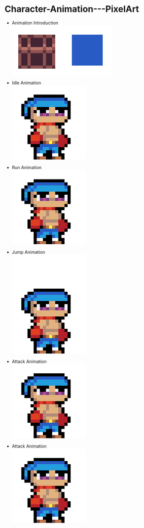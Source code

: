 <!-- PIXELART PROJECT TITLE -->
# Character-Animation---PixelArt

<!-- PIXELART PROJECT SPRITES -->
- Animation Introduction <br>
![FltCrate](./Animation%20Introduction/Renders/Animation/FloatingCrate.gif)
![SldBox](./Animation%20Introduction/Renders/Animation/SlidingBox.gif)

- Idle Animation <br>
![IdleAnim](./Idle%20Animation/Renders/Animation/IdleAnim.gif)

- Run Animation <br>
![RunAnim](./Run%20Animation/Renders/Animation/RunAnim.gif)

- Jump Animation <br>
![JumpAnim](./Jump%20Animation/Renders/Animation/JumpAnim.gif)

- Attack Animation <br>
![AttackAnim](./Attack%20Animation/Renders/Animation/AttackAnim.gif)

- Attack Animation <br>
![HitAnim](./Hit%20%26%20Death/Renders/Animation/HitAnim.gif)